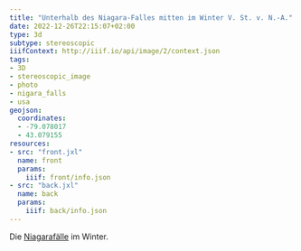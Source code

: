 ```yaml
---
title: "Unterhalb des Niagara-Falles mitten im Winter V. St. v. N.-A."
date: 2022-12-26T22:15:07+02:00
type: 3d
subtype: stereoscopic
iiifContext: http://iiif.io/api/image/2/context.json
tags:
- 3D
- stereoscopic_image
- photo
- nigara_falls
- usa
geojson:
  coordinates:
  - -79.078017
  - 43.079155
resources:
- src: "front.jxl"
  name: front
  params:
    iiif: front/info.json
- src: "back.jxl"
  name: back
  params:
    iiif: back/info.json
---
```


Die [Niagarafälle](https://de.wikipedia.org/wiki/Niagaraf%C3%A4lle) im Winter.
